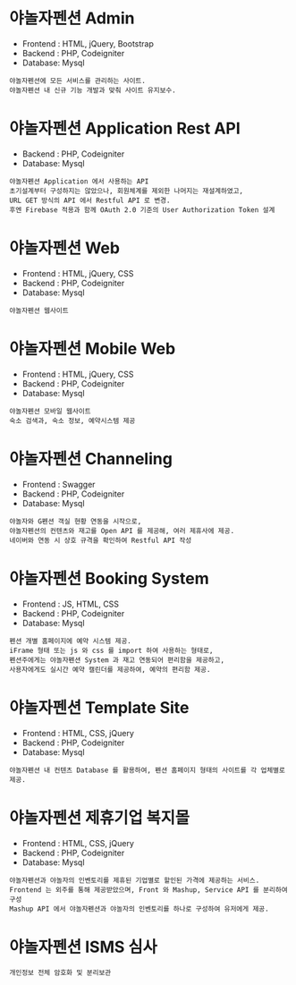 # 야놀자펜션 Admin
- Frontend : HTML, jQuery, Bootstrap
- Backend : PHP, Codeigniter
- Database: Mysql
```
야놀자펜션에 모든 서비스를 관리하는 사이트.
야놀자펜션 내 신규 기능 개발과 맞춰 사이트 유지보수.
```
# 야놀자펜션 Application Rest API
- Backend : PHP, Codeigniter
- Database: Mysql
```
야놀자펜션 Application 에서 사용하는 API
초기설계부터 구성하지는 않았으나, 회원체계를 제외한 나머지는 재설계하였고,
URL GET 방식의 API 에서 Restful API 로 변경.
후엔 Firebase 적용과 함께 OAuth 2.0 기준의 User Authorization Token 설계
```  
# 야놀자펜션 Web
- Frontend : HTML, jQuery, CSS
- Backend : PHP, Codeigniter
- Database: Mysql
```
야놀자펜션 웹사이트
``` 
# 야놀자펜션 Mobile Web
- Frontend : HTML, jQuery, CSS
- Backend : PHP, Codeigniter
- Database: Mysql
```
야놀자펜션 모바일 웹사이트
숙소 검색과, 숙소 정보, 예약시스템 제공
``` 
# 야놀자펜션 Channeling
- Frontend : Swagger
- Backend : PHP, Codeigniter
- Database: Mysql
``` 
야놀자와 G펜션 객실 현황 연동을 시작으로,
야놀자펜션의 컨텐츠와 재고를 Open API 를 제공해, 여러 제휴사에 제공. 
네이버와 연동 시 상호 규격을 확인하여 Restful API 작성
```
# 야놀자펜션 Booking System
- Frontend : JS, HTML, CSS
- Backend : PHP, Codeigniter
- Database: Mysql
```    
펜션 개별 홈페이지에 예약 시스템 제공.
iFrame 형태 또는 js 와 css 를 import 하여 사용하는 형태로,
펜션주에게는 야놀자펜션 System 과 재고 연동되어 편리함을 제공하고,
사용자에게도 실시간 예약 캘린더를 제공하여, 예약의 편리함 제공.
```
# 야놀자펜션 Template Site
- Frontend : HTML, CSS, jQuery
- Backend : PHP, Codeigniter
- Database: Mysql
``` 
야놀자펜션 내 컨텐츠 Database 를 활용하여, 펜션 홈페이지 형태의 사이트를 각 업체별로 제공.
```
# 야놀자펜션 제휴기업 복지몰
- Frontend : HTML, CSS, jQuery
- Backend : PHP, Codeigniter
- Database: Mysql
```    
야놀자펜션과 야놀자의 인벤토리를 제휴된 기업별로 할인된 가격에 제공하는 서비스.
Frontend 는 외주를 통해 제공받았으며, Front 와 Mashup, Service API 를 분리하여 구성
Mashup API 에서 야놀자펜션과 야놀자의 인벤토리를 하나로 구성하여 유저에게 제공.
```
# 야놀자펜션 ISMS 심사
```
개인정보 전체 암호화 및 분리보관
```
